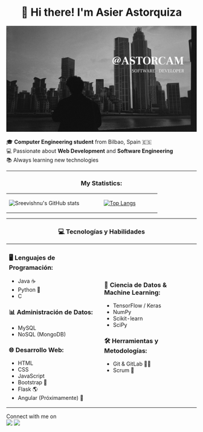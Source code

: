 <h1 align="center">🚀 Hi there! I'm Asier Astorquiza  </h1>

![Banner](banner.png)


🎓 **Computer Engineering student** from Bilbao, Spain 🇪🇸  
💻 Passionate about **Web Development** and **Software Engineering**  
📚 Always learning new technologies  

</table>

---

<h3 align="center">My Statistics:</h3>
<p align="center">
<table align="center">
<tr border="none">
<td width="50%" align="center">

![Sreevishnu's GitHub stats](https://github-readme-stats.vercel.app/api?username=astorcam&hide=issues&show_icons=true&theme=gotham)
 
</td>
<td width="50%" align="center">

[![Top Langs](https://github-readme-stats.vercel.app/api/top-langs/?username=astorcam&layout=compact&theme=gotham)](https://github.com/anuraghazra/github-readme-stats)
  
  </td>
</tr>
</table>

</table>

---

<h3 align="center">💻 Tecnologías y Habilidades </h3>
<p align="center">
<table align="center">
<tr border="none">
<td width="50%" align="left">

### 🖥️ Lenguajes de Programación:
- Java ☕
- Python 🐍
- C
  
### 📊 Administración de Datos:
- MySQL
- NoSQL (MongoDB)

### 🌐 Desarrollo Web:
- HTML
- CSS
- JavaScript
- Bootstrap 🎨
- Flask 🌎
- Angular (Próximamente) 🚀
  
</td>
<td width="50%" align="left">

### 🤖 Ciencia de Datos & Machine Learning:
- TensorFlow / Keras
- NumPy
- Scikit-learn
- SciPy

### 🛠️ Herramientas y Metodologías:
- Git & GitLab 🧑‍💻
- Scrum 📅
  </td>
</tr>
</table>




<p>Connect with me on
<br>	
<a target="_blank" href="https://www.linkedin.com/in/asier-astorquiza-andres-496084171/"><img src="https://img.shields.io/badge/-LinkedIn-0077B5?style=for-the-badge&logo=Linkedin&logoColor=white"></img></a>
<a href="mailto:astorcam@gmail.com" target="_blank">
  <img src="https://img.shields.io/badge/-Gmail-D14836?style=for-the-badge&logo=Gmail&logoColor=white"></a>


<br>
</p>
 


